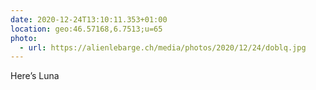 ```yaml
---
date: 2020-12-24T13:10:11.353+01:00
location: geo:46.57168,6.7513;u=65
photo:
  - url: https://alienlebarge.ch/media/photos/2020/12/24/doblq.jpg
---
```

Here’s Luna
